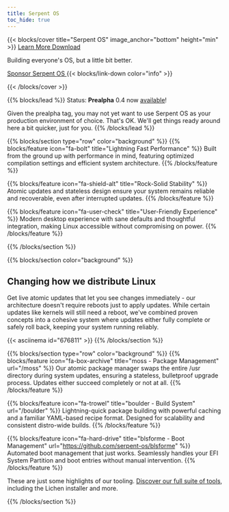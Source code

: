 ```yaml
---
title: Serpent OS
toc_hide: true
---
```


{{< blocks/cover title="Serpent OS" image_anchor="bottom" height="min" >}}
<a class="btn btn-lg btn-primary me-3 mb-4" href="/about">
  Learn More <i class="fas fa-arrow-alt-circle-right ms-2"></i>
</a>
<a class="btn btn-lg btn-secondary me-3 mb-4" href="/download">
  Download <i class="fas fa-download ms-2 "></i>
</a>
<p class="lead mt-5">Building everyone's OS, but a little bit better.</p>
<a class="btn btn-sm btn-outline-light mt-3 mb-5" href="/sponsor">
  <i class="fas fa-heart me-2"></i> Sponsor Serpent OS
</a>
{{< blocks/link-down color="info" >}}

{{< /blocks/cover >}}

{{% blocks/lead %}}
Status: **Prealpha** 0.4 now [available](/blog/2024/08/01/serpent-os-prealpha0-released/)!

Given the prealpha tag, you may not yet want to use Serpent OS as your production environment of choice. That's OK. We'll get things ready around here a bit quicker, just for you.
{{% /blocks/lead %}}

{{% blocks/section type="row" color="background" %}}
{{% blocks/feature icon="fa-bolt" title="Lightning Fast Performance" %}}
Built from the ground up with performance in mind, featuring optimized compilation settings and efficient system architecture.
{{% /blocks/feature %}}

{{% blocks/feature icon="fa-shield-alt" title="Rock-Solid Stability" %}}
Atomic updates and stateless design ensure your system remains reliable and recoverable, even after interrupted updates.
{{% /blocks/feature %}}

{{% blocks/feature icon="fa-user-check" title="User-Friendly Experience" %}}
Modern desktop experience with sane defaults and thoughtful integration, making Linux accessible without compromising on power.
{{% /blocks/feature %}}

{{% /blocks/section %}}

{{% blocks/section color="background" %}}
<h2 class="text-center pb-3">Changing how we distribute Linux</h2>
<p class="text-center pb-4">Get live atomic updates that let you see changes immediately - our architecture doesn't require reboots just to apply updates. While certain updates like kernels will still need a reboot, we've combined proven concepts into a cohesive system where updates either fully complete or safely roll back, keeping your system running reliably.</p>
{{< asciinema id="676811" >}}
{{% /blocks/section %}}


{{% blocks/section type="row" color="background" %}}
{{% blocks/feature icon="fa-box-archive" title="moss - Package Management" url="/moss" %}}
Our atomic package manager swaps the entire /usr directory during system updates, ensuring a stateless, bulletproof upgrade process. Updates either succeed completely or not at all.
{{% /blocks/feature %}}

{{% blocks/feature icon="fa-trowel" title="boulder - Build System" url="/boulder" %}}
Lightning-quick package building with powerful caching and a familiar YAML-based recipe format. Designed for scalability and consistent distro-wide builds.
{{% /blocks/feature %}}

{{% blocks/feature icon="fa-hard-drive" title="blsforme - Boot Management" url="https://github.com/serpent-os/blsforme" %}}
Automated boot management that just works. Seamlessly handles your EFI System Partition and boot entries without manual intervention.
{{% /blocks/feature %}}

<div class="text-center mt-4">
<p>These are just some highlights of our tooling. <a href="/tooling">Discover our full suite of tools</a>, including the Lichen installer and more.</p>
</div>
{{% /blocks/section %}}
